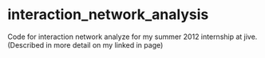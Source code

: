 interaction_network_analysis
============================

Code for interaction network analyze for my summer 2012 internship at jive. (Described in more detail on my linked in page)
